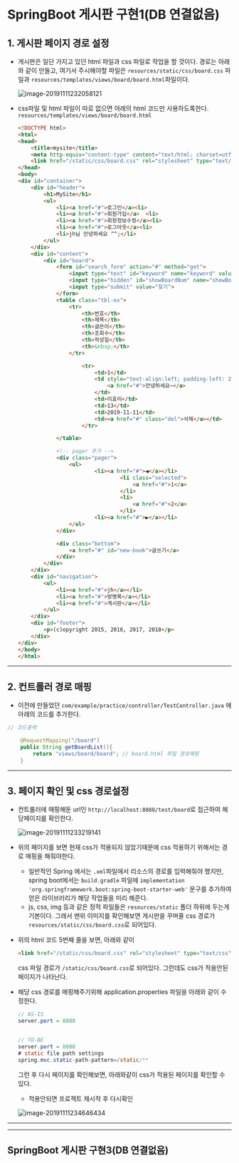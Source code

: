 # SpringBoot 게시판 구현1(DB 연결없음)



## 1. 게시판 페이지 경로 설정

- 게시판은 일단 가지고 있던 html 파일과 css 파일로 작업을 할 것이다. 
  경로는 아래와 같이 만들고, 여기서 주시해야할 파일은 `resources/static/css/board.css` 파일과 `resources/templates/views/board/board.html`파일이다.

  ![image-20191111232058121](C:\Users\갓맹주니행님\AppData\Roaming\Typora\typora-user-images\image-20191111232058121.png)



- css파일 및 html 파일이 따로 없으면 아래의 html 코드만 사용하도록한다.
  `resources/templates/views/board/board.html`
  
  ```html
  <!DOCTYPE html>
  <html>
  <head>
      <title>mysite</title>
      <meta http-equiv="content-type" content="text/html; charset=utf-8">
      <link href="/static/css/board.css" rel="stylesheet" type="text/css">
  </head>
  <body>
  <div id="container">
      <div id="header">
          <h1>MySite</h1>
          <ul>
              <li><a href="#">로그인</a><li>
              <li><a href="#">회원가입</a>	<li>
              <li><a href="#">회원정보수정</a><li>
              <li><a href="#">로그아웃</a><li>
              <li>jh님 안녕하세요 ^^;</li>
          </ul>
      </div>
      <div id="content">
          <div id="board">
              <form id="search_form" action="#" method="get">
                  <input type="text" id="keyword" name="keyword" value="검색어를 입력해주세요.">
                  <input type="hidden" id="showBoardNum" name="showBoardNum" value="${showBoardNum}">
                  <input type="submit" value="찾기">
              </form>
              <table class="tbl-ex">
                  <tr>
                      <th>번호</th>
                      <th>제목</th>
                      <th>글쓴이</th>
                      <th>조회수</th>
                      <th>작성일</th>
                      <th>&nbsp;</th>
                  </tr>
  
                      <tr>
                          <td>1</td>
                          <td style="text-align:left; padding-left: 20px">
                              <a href="#">안녕하세요~</a>
                          </td>
                          <td>이효리</td>
                          <td>13</td>
                          <td>2019-11-11</td>
                          <td><a href="#" class="del">삭제</a></td>
                      </tr>
  
              </table>
  
              <!-- pager 추가 -->
              <div class="pager">
                  <ul>
                          <li><a href="#">◀</a></li>
                                  <li class="selected">
                                      <a href="#">1</a>
                                  </li>
                                  <li>
                                      <a href="#">2</a>
                                  </li>
                          <li><a href="#">▶</a></li>
                  </ul>
              </div>
  
              <div class="bottom">
                  <a href="#" id="new-book">글쓰기</a>
              </div>
          </div>
      </div>
      <div id="navigation">
          <ul>
              <li><a href="#">jh</a></li>
              <li><a href="#">방명록</a></li>
              <li><a href="#">게시판</a></li>
          </ul>
      </div>
      <div id="footer">
          <p>(c)opyright 2015, 2016, 2017, 2018</p>
      </div>
  </div>
  </body>
  </html>
  ```

------



## 2. 컨트롤러 경로 매핑



- 이전에 만들었던 `com/example/practice/controller/TestController.java` 에 아래의 코드를 추가한다.

```java
// 코드중략

	@RequestMapping("/board")
    public String getBoardList(){
        return "views/board/board"; // board.html 파일 경로매핑
    }
```



------



## 3. 페이지 확인 및 css 경로설정



- 컨트롤러에 매핑해둔 url인 ` http://localhost:8088/test/board `로 접근하여 해당페이지를 확인한다.
  

  ![image-20191111233219141](C:\Users\갓맹주니행님\AppData\Roaming\Typora\typora-user-images\image-20191111233219141.png)



- 위의 페이지를 보면 현재 css가 적용되지 않았기때문에 css 적용하기 위해서는 경로 매핑을 해줘야한다. 
  - 일반적인 Spring 에서는 `.xml`파일에서 리소스의 경로를 입력해줘야 했지만, spring boot에서는 
    `build.gradle` 파일에  `implementation 'org.springframework.boot:spring-boot-starter-web'` 문구를 추가하여 얻은 라이브러리가 해당 작업들을 미리 해준다. 
  - js, css, img 등과 같은 정적 파일들은 `resources/static` 폴더 하위에 두는게 기본이다. 그래서 맨위 이미지를 확인해보면 게시판을 꾸며줄 css 경로가 `resources/static/css/board.css`로 되어있다.



- 위의 html 코드 5번째 줄을 보면, 아래와 같이

  ```html
  <link href="/static/css/board.css" rel="stylesheet" type="text/css">
  ```

  css 파일 경로가 `/static/css/board.css`로 되어있다. 그런데도 css가 적용안된 페이지가 나타난다.

- 해당 css 경로를 매핑해주기위해 application.properties 파일을 아래와 같이 수정한다.

  ```java
  // AS-IS
  server.port = 8088
  
  
  // TO-BE
  server.port = 8088
  # static file path settings
  spring.mvc.static-path-pattern=/static/**
  ```

  그런 후 다시 페이지를 확인해보면, 아래와같이 css가 적용된 페이지를 확인할 수 있다.

  * 적용안되면 프로젝트 재시작 후 다시확인
    

  ![image-20191111234646434](C:\Users\갓맹주니행님\AppData\Roaming\Typora\typora-user-images\image-20191111234646434.png)

------





------




## SpringBoot 게시판 구현3(DB 연결없음)

